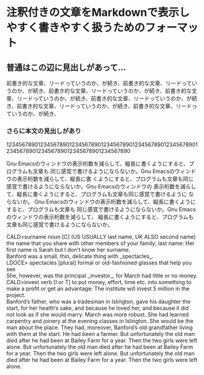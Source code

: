 # 注釈付きの文章をMarkdownで表示しやすく書きやすく扱うためのフォーマット

## 普通はこの辺に見出しがあって…

前書き的な文章、リードっていうのか、が続き、前書き的な文章、リードっていうのか、が続き、前書き的な文章、リードっていうのか、が続き、前書き的な文章、リードっていうのか、が続き、前書き的な文章、リードっていうのか、が続き、前書き的な文章、リードっていうのか、が続き、前書き的な文章、リードっていうのか、が続き、

### さらに本文の見出しがあり

1234567890123456789012345678901234567890123456789012345678901234567890123456789012345678901234567890

Gnu Emacsのウィンドウの表示桁数を減らして、縦長に書くようにすると、プログラムも文章も
同じ感覚で書けるようにならないか。Gnu Emacsのウィンドウの表示桁数を減らして、縦長に書
くようにすると、プログラムも文章も同じ感覚で書けるようにならないか。Gnu Emacsのウィンドウの
表示桁数を減らして、縦長に書くようにすると、プログラムも文章も同じ感覚で書けるように
ならないか。
Gnu Emacsのウィンドウの表示桁数を減らして、縦長に書くようにすると、プログラムも文章も
同じ感覚で書けるようにならないか。Gnu Emacsのウィンドウの表示桁数を減らして、
縦長に書くようにすると、プログラムも文章も同じ感覚で書けるようにならないか。
<div class="note">
CALD>surname noun [C] (US USUALLY last name, UK ALSO second name)
the name that you share with other members of your family; last name:
 Her first name is Sarah but I don't know her surname.
</div>
Banford was a small, thin, delicate thing with _spectacles_.
<div class="note">
LDOCE>  spectacles [plural] formal or old-fashioned glasses that help you see
</div>
She, however, was the principal _investor_, for March had little or no money.
<div class="note">
CALD>invest verb [I or T]
to put money, effort, time etc. into something to make a profit or get an advantage:
 The institute will invest 5 million in the project.
</div>
Banford’s father, who was a tradesman in Islington, gave his daughter the start,
for her health’s sake, and because he loved her,
and because it did not look as if she would marry.
March was more robust.
She had learned carpentry and joinery at the evening classes in Islington.
She would be the man about the place.
They had, moreover, Banford’s old grandfather living with them at the start.
He had been a farmer.
But unfortunately the old man died after he had been at Bailey Farm for a year.
Then the two girls were left alone.
	But unfortunately the old man died after he had been at Bailey Farm for a year.
	Then the two girls were left alone.
	But unfortunately the old man died after he had been at Bailey Farm for a year.
	Then the two girls were left alone.

